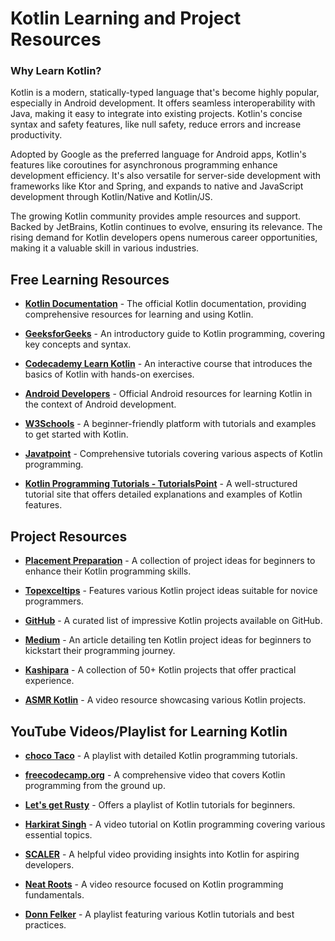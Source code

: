 # Kotlin Learning and Project Resources

### Why Learn Kotlin?
Kotlin is a modern, statically-typed language that's become highly popular, especially in Android development. It offers seamless interoperability with Java, making it easy to integrate into existing projects. Kotlin's concise syntax and safety features, like null safety, reduce errors and increase productivity.

Adopted by Google as the preferred language for Android apps, Kotlin's features like coroutines for asynchronous programming enhance development efficiency. It's also versatile for server-side development with frameworks like Ktor and Spring, and expands to native and JavaScript development through Kotlin/Native and Kotlin/JS.

The growing Kotlin community provides ample resources and support. Backed by JetBrains, Kotlin continues to evolve, ensuring its relevance. The rising demand for Kotlin developers opens numerous career opportunities, making it a valuable skill in various industries.

## Free Learning Resources
- **[Kotlin Documentation](https://kotlinlang.org/docs/home.html)** - The official Kotlin documentation, providing comprehensive resources for learning and using Kotlin.
  
- **[GeeksforGeeks](https://www.geeksforgeeks.org/kotlin-programming-language/)** - An introductory guide to Kotlin programming, covering key concepts and syntax.
  
- **[Codecademy Learn Kotlin](https://www.codecademy.com/learn/learn-kotlin)** - An interactive course that introduces the basics of Kotlin with hands-on exercises.
  
- **[Android Developers](https://developer.android.com/kotlin)** - Official Android resources for learning Kotlin in the context of Android development.
  
- **[W3Schools](https://www.w3schools.com/KOTLIN/index.php)** - A beginner-friendly platform with tutorials and examples to get started with Kotlin.
  
- **[Javatpoint](https://www.javatpoint.com/kotlin-tutorial)** - Comprehensive tutorials covering various aspects of Kotlin programming.
  
- **[Kotlin Programming Tutorials - TutorialsPoint](https://www.tutorialspoint.com/kotlin/index.htm)** - A well-structured tutorial site that offers detailed explanations and examples of Kotlin features.

## Project Resources
- **[Placement Preparation](https://www.placementpreparation.io/blog/kotlin-project-ideas-for-beginners/)** - A collection of project ideas for beginners to enhance their Kotlin programming skills.
  
- **[Topexceltips](https://topexceltips.com/kotlin-project-ideas/)** - Features various Kotlin project ideas suitable for novice programmers.
  
- **[GitHub](https://github.com/androiddevnotes/awesome-android-kotlin-apps)** - A curated list of impressive Kotlin projects available on GitHub.
  
- **[Medium](https://medium.com/@agayevrauf/10-kotlin-projects-for-beginners-to-kickstart-their-programming-journey-3f0835dbeab1)** - An article detailing ten Kotlin project ideas for beginners to kickstart their programming journey.
  
- **[Kashipara](https://www.kashipara.com/project/kotlin-project_29)** - A collection of 50+ Kotlin projects that offer practical experience.
  
- **[ASMR Kotlin](https://youtu.be/zl2QsDfiWjk?si=21No4f6tIRPFQw0f)** - A video resource showcasing various Kotlin projects.

## YouTube Videos/Playlist for Learning Kotlin
- **[choco Taco](https://youtube.com/playlist?list=PLKmowjJm7JhXZnPbW2aDXvRKlyLXJkeVs&si=7LmDXtGNc-H-X2ix)** - A playlist with detailed Kotlin programming tutorials.
  
- **[freecodecamp.org](https://youtu.be/BpPEoZW5IiY?si=innFMlSc2TgTg8G3)** - A comprehensive video that covers Kotlin programming from the ground up.
  
- **[Let's get Rusty](https://youtube.com/playlist?list=PLai5B987bZ9CoVR-QEIN9foz4QCJ0H2Y8&si=GcsyJhVYiDZueLyT)** - Offers a playlist of Kotlin tutorials for beginners.
  
- **[Harkirat Singh](https://youtu.be/qP7LzZqGh30?si=WIFj8ZW4FJ43jyIG)** - A video tutorial on Kotlin programming covering various essential topics.
  
- **[SCALER](https://youtu.be/BxM2DayeOBE?si=cTfURbTOZ7728MgM)** - A helpful video providing insights into Kotlin for aspiring developers.
  
- **[Neat Roots](https://youtu.be/uEhmQd0Z1CA?si=HdES4BDl7Hho4wlA)** - A video resource focused on Kotlin programming fundamentals.
  
- **[Donn Felker](https://youtube.com/playlist?list=PLVUm4IewkTXqwzuRXZisWg7shMTiQhUtz&si=Xapie6bX66BOjwdr)** - A playlist featuring various Kotlin tutorials and best practices.
